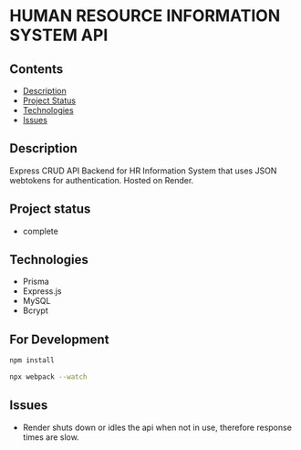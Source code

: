 # HUMAN RESOURCE INFORMATION SYSTEM API

## Contents
- [Description](#description)
- [Project Status](#projects-status)
- [Technologies](#technologies)
- [Issues](#issues)

## Description
Express CRUD API Backend for HR Information System that uses JSON webtokens for authentication. Hosted on Render.

## Project status
- complete

## Technologies
- Prisma
- Express.js
- MySQL
- Bcrypt

## For Development
```bash
npm install
```
```bash
npx webpack --watch
```

## Issues
- Render shuts down or idles the api when not in use, therefore response times are slow.


